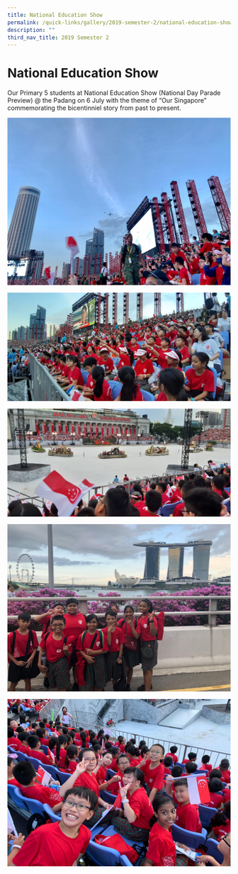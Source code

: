 ```yaml
---
title: National Education Show
permalink: /quick-links/gallery/2019-semester-2/national-education-show/
description: ""
third_nav_title: 2019 Semester 2
---
```

# **National Education Show**

Our Primary 5 students at National Education Show (National Day Parade Preview) @ the Padang on 6 July with the theme of “Our Singapore” commemorating the bicentinniel story from past to present.

![](/images/National%20Education%20Show%20(1).jpg)

![](/images/National%20Education%20Show%20(10).jpg)

![](/images/National%20Education%20Show%20(11).jpg)

![](/images/National%20Education%20Show%20(12).jpg)

![](/images/National%20Education%20Show%20(13).jpg)

